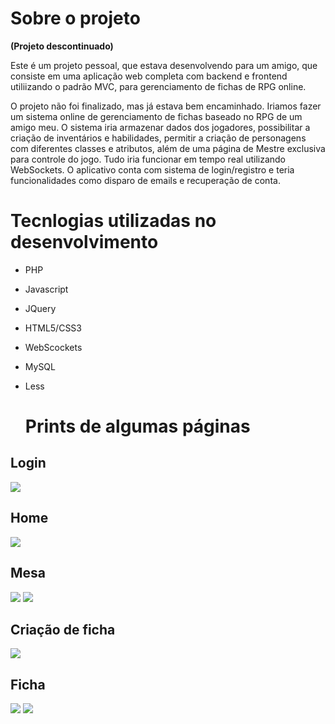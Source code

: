 
# Sobre o projeto

**(Projeto descontinuado)**

Este é um projeto pessoal, que estava desenvolvendo para um amigo, que consiste em uma aplicação web completa com backend e frontend utiliizando o padrão MVC, para gerenciamento de fichas de RPG online.

O projeto não foi finalizado, mas já estava bem encaminhado. Iriamos fazer um sistema online de gerenciamento de fichas baseado no RPG de um amigo meu. O sistema iria armazenar dados dos jogadores, possibilitar a criação de inventários e habilidades, permitir a criação de personagens com diferentes classes e atributos, além de uma página de Mestre exclusiva para controle do jogo. Tudo iria funcionar em tempo real utilizando WebSockets. O aplicativo conta com sistema de login/registro e teria funcionalidades como disparo de emails e recuperação de conta.

# Tecnlogias utilizadas no desenvolvimento
- PHP
- Javascript
- JQuery
- HTML5/CSS3
- WebScockets
- MySQL
- Less

  # Prints de algumas páginas

## Login
<img src="https://media.discordapp.net/attachments/729850180207378444/1360681408460357683/Screenshot_1.png?ex=67fc00d0&is=67faaf50&hm=f2cbf286196b3682de3e15a08fcb2c2700e56284f54e2a1226a8dfb590dfce6b&=&format=webp&quality=lossless&width=1768&height=847">

## Home
<img src="https://media.discordapp.net/attachments/729850180207378444/1360681408820936846/Screenshot_2.png?ex=67fc00d0&is=67faaf50&hm=8cf96c30b4404ad19b59c1bfdb6e8edabb27c09f83bca58a15ab082731774a48&=&format=webp&quality=lossless&width=1768&height=847">

## Mesa
<img src="https://media.discordapp.net/attachments/729850180207378444/1360681409500545226/Screenshot_4.png?ex=67fc00d0&is=67faaf50&hm=21c6fc9be2bf3f4ad38cac8bcd76f3e4f4a4f90e77b2c32fea70d8114a6cc8e6&=&format=webp&quality=lossless&width=1768&height=843">
<img src="https://media.discordapp.net/attachments/729850180207378444/1360681409198686458/Screenshot_3.png?ex=67fc00d0&is=67faaf50&hm=dc4f52aedc39d704ff155317c71cf96ecd1e1b4795bfa8a8e2e091c39af7407a&=&format=webp&quality=lossless&width=1768&height=842">

## Criação de ficha
<img src="https://media.discordapp.net/attachments/729850180207378444/1360681409806598184/criacaodeficha.png?ex=67fc00d0&is=67faaf50&hm=62c068a42fb1a830c4ab4dd50ab2f46a7a4a69490503f681d258baed131cd660&=&format=webp&quality=lossless&width=1768&height=846">

## Ficha
<img src="https://media.discordapp.net/attachments/729850180207378444/1360681410276622427/Screenshot_5.png?ex=67fc00d0&is=67faaf50&hm=28d9dac0c11a290135467cf6a943abea2d31e3ccf6d00392b9986086abac9d97&=&format=webp&quality=lossless&width=1768&height=844">
<img src="https://media.discordapp.net/attachments/729850180207378444/1360681408133333213/Screenshot_6.png?ex=67fc00cf&is=67faaf4f&hm=fed1670deae4bb2b42ffe08baf3eb6f3a85267066f1c88d314e16a556f2cfe00&=&format=webp&quality=lossless&width=1768&height=845">
